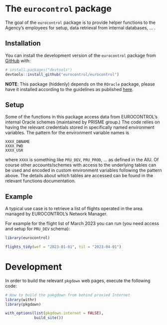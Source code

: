 
<!-- README.md is generated from README.Rmd. Please edit that file -->

# The `eurocontrol` package

<!-- badges: start -->
<!-- badges: end -->

The goal of the `eurocontrol` package is to provide helper functions to
the Agency’s employees for setup, data retrieval from internal
databases, … .

## Installation

You can install the development version of the `eurocontrol` package
from [GitHub](https://github.com/) with:

``` r
# install.packages("devtools")
devtools::install_github("eurocontrol/eurocontrol")
```

**NOTE**: This package (hiddenly) depends on the `ROracle` package,
please have it installed according to the guidelines as published
[here](https://github.com/euctrl-pru/howto/wiki/Tools-Installation-and-Setup-%28For-R%29#roracle).

## Setup

Some of the functions in this package access data from EUROCONTROL’s
internal Oracle schemes (maintained by PRISME group.) The code relies on
having the relevant credentials stored in specifically named environment
variables. The pattern for the environment variable names is

    XXXX_DBNAME 
    XXXX_PWD
    XXXX_USR

where `XXXX` is something like `PRU_DEV`, `PRU_PROD`, … as defined in
the AIU. Of course other accounts/schemes with access to the underlying
tables can be used and encoded in custom environment variables following
the pattern above. The details about which tables are accessed can be
found in the relevant functions documentation.

## Example

A typical use case is to retrieve a list of flights operated in the area
managed by EUROCONTROL’s Network Manager.

For example for the flight list of March 2023 you can run (you need
access and setup for `PRU_DEV` schema):

``` r
library(eurocontrol)

flights_tidy(wef = "2023-01-01", til = "2023-04-01")
```

# Development

In order to build the relevant `pkgdown` web pages, execute the
following code:

``` r
# How to build the pakgdown from behind proxied Internet
library(withr)
library(pkgdown)

with_options(list(pkgdown.internet = FALSE),
             build_site())
```
